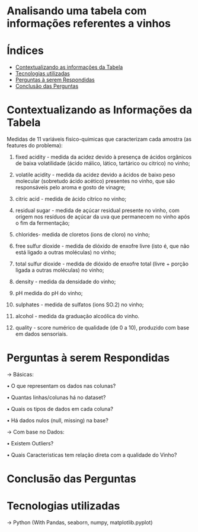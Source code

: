 # Analisando uma tabela com informações referentes a vinhos
# Índices
* [Contextualizando as informações da Tabela](#Contextualizando)
* [Tecnologias utilizadas](#tecnologias-utilizadas)
* [Perguntas à serem Respondidas](#Perguntas-à-serem-respondidas)
* [Conclusão das Perguntas](#conclusão)

# Contextualizando as Informações da Tabela
Medidas de 11 variáveis fisico-quimicas que caracterizam cada amostra (as features do problema):

1) fixed acidity - medida da acidez devido à presença de ácidos orgânicos de baixa volatilidade (ácido málico, lático, tartárico ou citrico) no vinho;

2) volatile acidity - medida da acidez devido a ácidos de baixo peso molecular (sobretudo ácido acético) presentes no vinho, que são responsáveis
pelo aroma e gosto de vinagre;

3) citric acid - medida de ácido cítrico no vinho;

4) residual sugar - medida de açúcar residual presente no vinho, com origem nos resíduos de açúcar da uva que permanecem no vinho após o fim
da fermentação;

5) chlorides- medida de cloretos (ions de cloro) no vinho;

6) free sulfur dioxide - medida de dióxido de enxofre livre (isto é, que não está ligado a outras moléculas) no vinho;

7) total sulfur dioxide - medida de dióxido de enxofre total (livre + porção ligada a outras moléculas) no vinho;

8) density - medida da densidade do vinho;

9)  pH medida do pH do vinho;

10) sulphates - medida de sulfatos (ions SO.2) no vinho;

11) alcohol - medida da graduação alcoólica do vinho.

12) quality - score numérico de qualidade (de 0 a 10), produzido com base em dados sensoriais.


# Perguntas à serem Respondidas
-> Básicas:

• O que representam os dados nas colunas?

• Quantas linhas/colunas há no dataset?

• Quais os tipos de dados em cada coluna?

• Há dados nulos (null, missing) na base?

-> Com base no Dados:

• Existem Outliers?

• Quais Caracteristicas tem relação direta com a qualidade do Vinho?


# Conclusão das Perguntas




# Tecnologias utilizadas
-> Python (With Pandas, seaborn, numpy,  matplotlib.pyplot)
